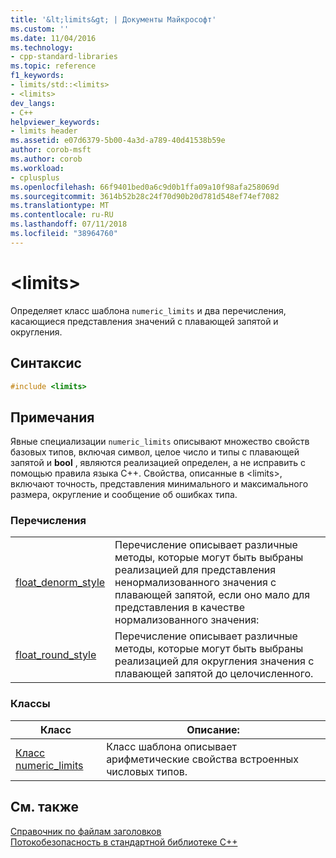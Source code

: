 ```yaml
---
title: '&lt;limits&gt; | Документы Майкрософт'
ms.custom: ''
ms.date: 11/04/2016
ms.technology:
- cpp-standard-libraries
ms.topic: reference
f1_keywords:
- limits/std::<limits>
- <limits>
dev_langs:
- C++
helpviewer_keywords:
- limits header
ms.assetid: e07d6379-5b00-4a3d-a789-40d41538b59e
author: corob-msft
ms.author: corob
ms.workload:
- cplusplus
ms.openlocfilehash: 66f9401bed0a6c9d0b1ffa09a10f98afa258069d
ms.sourcegitcommit: 3614b52b28c24f70d90b20d781d548ef74ef7082
ms.translationtype: MT
ms.contentlocale: ru-RU
ms.lasthandoff: 07/11/2018
ms.locfileid: "38964760"
---
```

# <a name="ltlimitsgt"></a>&lt;limits&gt;

Определяет класс шаблона `numeric_limits` и два перечисления, касающиеся представления значений с плавающей запятой и округления.

## <a name="syntax"></a>Синтаксис

```cpp
#include <limits>

```

## <a name="remarks"></a>Примечания

Явные специализации `numeric_limits` описывают множество свойств базовых типов, включая символ, целое число и типы с плавающей запятой и **bool** , являются реализацией определен, а не исправить с помощью правила языка C++. Свойства, описанные в \<limits>, включают точность, представления минимального и максимального размера, округление и сообщение об ошибках типа.

### <a name="enumerations"></a>Перечисления

|||
|-|-|
|[float_denorm_style](../standard-library/limits-enums.md#float_denorm_style)|Перечисление описывает различные методы, которые могут быть выбраны реализацией для представления ненормализованного значения с плавающей запятой, если оно мало для представления в качестве нормализованного значения:|
|[float_round_style](../standard-library/limits-enums.md#float_round_style)|Перечисление описывает различные методы, которые могут быть выбраны реализацией для округления значения с плавающей запятой до целочисленного.|

### <a name="classes"></a>Классы

|Класс|Описание:|
|-|-|
|[Класс numeric_limits](../standard-library/numeric-limits-class.md)|Класс шаблона описывает арифметические свойства встроенных числовых типов.|

## <a name="see-also"></a>См. также

[Справочник по файлам заголовков](../standard-library/cpp-standard-library-header-files.md)<br/>
[Потокобезопасность в стандартной библиотеке C++](../standard-library/thread-safety-in-the-cpp-standard-library.md)<br/>
